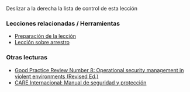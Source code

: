 [Title]: # (¿Y ahora qué?)
[Difficulty]: # (Principiante)
[Order]: # (0)

Deslizar a la derecha la lista de control de esta lección

### Lecciones relacionadas / Herramientas

*   [Preparación de la lección](umbrella://lesson/preparation)
*   [Lección sobre arrestro](umbrella://lesson/arrests)

### Otras lecturas

*   [Good Practice Review Number 8: Operational security management in violent environments (Revised Ed.)](www.odihpn.org/download/gpr_8_revised2pdf)
*   [CARE Internacional: Manual de seguridad y protección](http://ngolearning.org/courses/availablecourses/CARE%20Safety%20Course/Shared%20Documents/English_CARE_International_Safety_and_Security_Handbook.pdf)